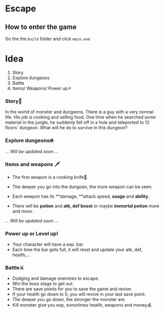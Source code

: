 # Escape

## How to enter the game
Go the the `build` folder and click `main.exe`

# Idea

1. Story
2. Explore dungeons
3. Battle
4. Items/ Weapons/ Power up↗ 

### Story🧾

In the world of monster and dungeons. There is a guy with a very normal life. His job is cooking and selling food. One time when he searched some material in the jungle, he suddenly fell off in a hole and teleported to 12 floors' dungeon. What will he do to survive in this dungeon?

### Explore dungeons🔥

*... Will be updated soon ...*

### Items and weapons 🗡

- The first weapon is a cooking knife🔪.
- The deeper you go into the dungoen, the more weapon can be seen.
- Each weapon has its **damage, **attack speed, **usage** and **ability**. 

- There will be **potion** and **atk, def boost** or maybe **immortal potion** more and more.

*... Will be updated soon ...*

### Power up or Level up!

- Your character will have a exp. bar.
- Each time the bar gets full, it will reset and update your atk, def, health,...

### Battle⚔

- Dodging and damage enermies to escape.
- Win the boss stage to get out.
- There are save points for you to save the game and revive.
- If your health go down to 0, you will revive in your last save point.
- The deeper you go down, the stronger the monster are.
- Kill monster give you exp, *sometimes* health, weapons and money💰. 
